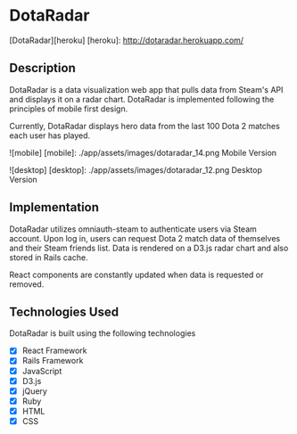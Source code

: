 # DotaRadar

[DotaRadar][heroku]
[heroku]: http://dotaradar.herokuapp.com/

## Description
DotaRadar is a data visualization web app that pulls data from Steam's API and displays it on a radar chart.
DotaRadar is implemented following the principles of mobile first design.

Currently, DotaRadar displays hero data from the last 100 Dota 2 matches each user has played.

![mobile]
[mobile]: ./app/assets/images/dotaradar_14.png
Mobile Version

![desktop]
[desktop]: ./app/assets/images/dotaradar_12.png
Desktop Version

## Implementation
DotaRadar utilizes omniauth-steam to authenticate users via Steam account. Upon log in, users can request Dota 2 match data of themselves
and their Steam friends list. Data is rendered on a D3.js radar chart and also stored in Rails cache.

React components are constantly updated when data is requested or removed.

## Technologies Used
DotaRadar is built using the following technologies

- [X] React Framework
- [X] Rails Framework
- [X] JavaScript
- [X] D3.js
- [X] jQuery
- [X] Ruby
- [X] HTML
- [X] CSS
